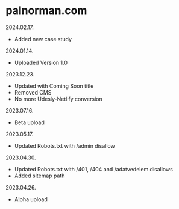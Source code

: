 # palnorman.com

2024.02.17.
- Added new case study

2024.01.14.
- Uploaded Version 1.0

2023.12.23.
- Updated with Coming Soon title
- Removed CMS
- No more Udesly-Netlify conversion

2023.07.16.
- Beta upload

2023.05.17.
- Updated Robots.txt with /admin disallow

2023.04.30.
- Updated Robots.txt with /401, /404 and /adatvedelem disallows
- Added sitemap path

2023.04.26.
- Alpha upload
